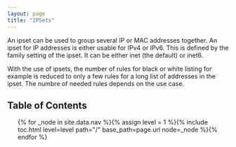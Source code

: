 ```yaml
---
layout: page
title: "IPSets"
---
```


An ipset can be used to group several IP or MAC addresses together. An ipset for IP addresses is either usable for IPv4 or IPv6. This is defined by the family setting of the ipset. It can be either inet (the default) or inet6.

With the use of ipsets, the number of rules for black or white listing for example is reduced to only a few rules for a long list of addresses in the ipset. The numbre of needed rules depends on the use case.

## Table of Contents

<ol>
{% for _node in site.data.nav %}{% assign level = 1 %}{% include toc.html level=level path="/" base_path=page.url node=_node %}{% endfor %}
</ol>

